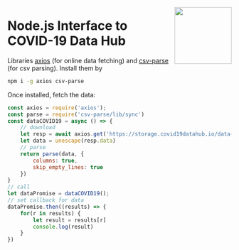 <a href="https://covid19datahub.io"><img src="https://storage.covid19datahub.io/logo.svg" align="right" height="128"/></a>

# Node.js Interface to COVID-19 Data Hub

Libraries [axios](https://www.npmjs.com/package/axios) (for online data fetching) and [csv-parse](https://www.npmjs.com/package/csv-parse) (for csv parsing). Install them by

```bash
npm i -g axios csv-parse
```

Once installed, fetch the data:

```js
const axios = require('axios');
const parse = require('csv-parse/lib/sync')
const dataCOVID19 = async () => {
    // download
    let resp = await axios.get('https://storage.covid19datahub.io/data-1.csv')
    let data = unescape(resp.data)
    // parse
    return parse(data, {
        columns: true,
        skip_empty_lines: true
    })
}
// call
let dataPromise = dataCOVID19();
// set callback for data
dataPromise.then((results) => {
    for(r in results) {
        let result = results[r] 
        console.log(result)
    }
})
```
